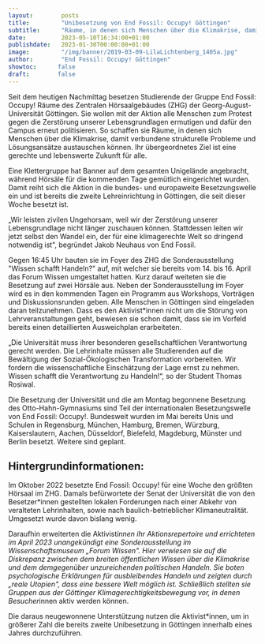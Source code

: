 ```yaml
---
layout:        posts
title:         "Unibesetzung von End Fossil: Occupy! Göttingen"
subtitle:      "Räume, in denen sich Menschen über die Klimakrise, damit verbundene strukturelle Probleme und Lösungsansätze austauschen können"
date:          2023-05-10T16:34:00+01:00
publishdate:   2023-01-30T00:00:00+01:00
image:         "/img/banner/2019-03-09-LilaLichtenberg_1405a.jpg"
author:        "End Fossil: Occupy! Göttingen"
showtoc:      false
draft:        false
---
```


Seit dem heutigen Nachmittag besetzen Studierende der Gruppe End Fossil: Occupy! Räume des Zentralen Hörsaalgebäudes (ZHG) der Georg-August-Universität Göttingen. Sie wollen mit der Aktion alle Menschen zum Protest gegen die Zerstörung unserer Lebensgrundlagen ermutigen und dafür den Campus erneut politisieren. So schaffen sie Räume, in denen sich Menschen über die Klimakrise, damit verbundene strukturelle Probleme und Lösungsansätze austauschen können. Ihr übergeordnetes Ziel ist eine gerechte und lebenswerte Zukunft für alle.

Eine Klettergruppe hat Banner auf dem gesamten Unigelände angebracht, während Hörsäle für die kommenden Tage gemütlich eingerichtet wurden. Damit reiht sich die Aktion in die bundes- und europaweite Besetzungswelle ein und ist bereits die zweite Lehreinrichtung in Göttingen, die seit dieser Woche besetzt ist.


„Wir leisten zivilen Ungehorsam, weil wir der Zerstörung unserer Lebensgrundlage nicht länger zuschauen können. Stattdessen leiten wir jetzt selbst den Wandel ein, der für eine klimagerechte Welt so dringend notwendig ist", begründet Jakob Neuhaus von End Fossil.


Gegen 16:45 Uhr bauten sie im Foyer des ZHG die Sonderausstellung "Wissen schafft Handeln?" auf, mit welcher sie bereits vom 14. bis 16. April das Forum Wissen umgestaltet hatten. Kurz darauf weiteten sie die Besetzung auf zwei Hörsäle aus. Neben der Sonderausstellung im Foyer wird es in den kommenden Tagen ein Programm aus Workshops, Vorträgen und Diskussionsrunden geben. Alle Menschen in Göttingen sind eingeladen daran teilzunehmen. Dass es den Aktivist*innen nicht um die Störung von Lehrveranstaltungen geht, bewiesen sie schon damit, dass sie im Vorfeld bereits einen detaillierten Ausweichplan erarbeiteten.


„Die Universität muss ihrer besonderen gesellschaftlichen Verantwortung gerecht werden. Die Lehrinhalte müssen alle Studierenden auf die Bewältigung der Sozial-Ökologischen Transformation vorbereiten. Wir fordern die wissenschaftliche Einschätzung der Lage ernst zu nehmen. Wissen schafft die Verantwortung zu Handeln!“, so der Student Thomas Rosiwal.


Die Besetzung der Universität und die am Montag begonnene Besetzung des Otto-Hahn-Gymnasiums sind Teil der internationalen Besetzungswelle von End Fossil: Occupy!. Bundesweit wurden im Mai bereits Unis und Schulen in Regensburg, München, Hamburg, Bremen, Würzburg, Kaiserslautern, Aachen, Düsseldorf, Bielefeld, Magdeburg, Münster und Berlin besetzt. Weitere sind geplant.


Hintergrundinformationen:
-----------------

Im Oktober 2022 besetzte End Fossil: Occupy! für eine Woche den größten Hörsaal im ZHG. Damals befürwortete der Senat der Universität die von den Besetzer*innen gestellten lokalen Forderungen nach einer Abkehr von veralteten Lehrinhalten, sowie nach baulich-betrieblicher Klimaneutralität. Umgesetzt wurde davon bislang wenig.

Daraufhin erweiterten die Aktivist*innen ihr Aktionsrepertoire und errichteten im April 2023 unangekündigt eine Sonderausstellung im Wissenschaftsmuseum „Forum Wissen". Hier verwiesen sie auf die Diskrepanz zwischen dem breiten öffentlichen Wissen über die Klimakrise und dem demgegenüber unzureichenden politischen Handeln. Sie boten psychologische Erklärungen für ausbleibendes Handeln und zeigten durch „reale Utopien", dass eine bessere Welt möglich ist. Schließlich stellten sie Gruppen aus der Göttinger Klimagerechtigkeitsbewegung vor, in denen Besucher*innen aktiv werden können.

Die daraus neugewonnene Unterstützung nutzen die Aktivist*innen, um in größerer Zahl die bereits zweite Unibesetzung in Göttingen innerhalb eines Jahres durchzuführen. 

